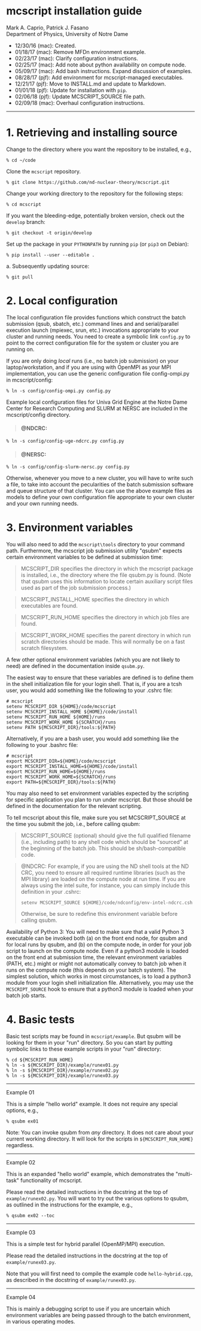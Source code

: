 # mcscript installation guide #

Mark A. Caprio, Patrick J. Fasano  
Department of Physics, University of Notre Dame

+ 12/30/16 (mac): Created.
+ 01/18/17 (mac): Remove MFDn environment example.
+ 02/23/17 (mac): Clarify configuration instructions.
+ 02/25/17 (mac): Add note about python availability on compute node.
+ 05/09/17 (mac): Add bash instructions.  Expand discussion of examples.
+ 08/28/17 (pjf): Add environment for mcscript-managed executables.
+ 12/21/17 (pjf): Move to INSTALL.md and update to Markdown.
+ 01/01/18 (pjf): Update for installation with `pip`.
+ 02/06/18 (pjf): Update MCSCRIPT_SOURCE file path.
+ 02/09/18 (mac): Overhaul configuration instructions.

----------------------------------------------------------------

# 1. Retrieving and installing source

  Change to the directory where you want the repository to be installed,
  e.g.,
  ~~~~~~~~~~~~~~~~
  % cd ~/code
  ~~~~~~~~~~~~~~~~

  Clone the `mcscript` repository.
  ~~~~~~~~~~~~~~~~~~~~~~~~~~~~~~~~~~~~~~~~~~~~~~~~~~~~~~~~~~~~~~~~
  % git clone https://github.com/nd-nuclear-theory/mcscript.git
  ~~~~~~~~~~~~~~~~~~~~~~~~~~~~~~~~~~~~~~~~~~~~~~~~~~~~~~~~~~~~~~~~

  Change your working directory to the repository for the following steps:
  ~~~~~~~~~~~~~~~~
  % cd mcscript
  ~~~~~~~~~~~~~~~~

  If you want the bleeding-edge, potentially broken version, check out the
  `develop` branch:
  ~~~~~~~~~~~~~~~~~~~~~~~~~~~~~~~~
  % git checkout -t origin/develop
  ~~~~~~~~~~~~~~~~~~~~~~~~~~~~~~~~

  Set up the package in your `PYTHONPATH` by running `pip` (or `pip3` on Debian):

  ~~~~~~~~~~~~~~~~~~~~~~~~~~~~~~~~~~~~~~~~~~~~~~~~~~~~~~~~~~~~~~~~
  % pip install --user --editable .
  ~~~~~~~~~~~~~~~~~~~~~~~~~~~~~~~~~~~~~~~~~~~~~~~~~~~~~~~~~~~~~~~~

  a. Subsequently updating source:

  ~~~~~~~~~~~~~~~~
  % git pull
  ~~~~~~~~~~~~~~~~

# 2. Local configuration

  The local configuration file provides functions which construct the batch
  submission (qsub, sbatch, etc.) command lines and and serial/parallel
  execution launch (mpiexec, srun, etc.)  invocations appropriate to your
  cluster and running needs.  You need to create a symbolic link `config.py` to
  point to the correct configuration file for the system or cluster you are
  running on.

  If you are only doing *local* runs (i.e., no batch job submission) on your
  laptop/workstation, and if you are using with OpenMPI as your MPI
  implementation, you can use the generic configuration file config-ompi.py in
  mcscript/config:
  
  ~~~~~~~~~~~~~~~~~~~~~~~~~~~~~~~~
  % ln -s config/config-ompi.py config.py
  ~~~~~~~~~~~~~~~~~~~~~~~~~~~~~~~~

  Example local configuration files for Univa Grid Engine at the Notre
  Dame Center for Research Computing and SLURM at NERSC are included
  in the mcscript/config directory.

  >#### @NDCRC: ####
  ~~~~~~~~~~~~~~~~~~~~~~~~~~~~~~~~~~~~~~~~~~~~~~~~~~~~~~~~~~~~~~~~
  % ln -s config/config-uge-ndcrc.py config.py
  ~~~~~~~~~~~~~~~~~~~~~~~~~~~~~~~~~~~~~~~~~~~~~~~~~~~~~~~~~~~~~~~~

  >#### @NERSC: ####
  ~~~~~~~~~~~~~~~~~~~~~~~~~~~~~~~~~~~~~~~~~~~~~~~~~~~~~~~~~~~~~~~~
  % ln -s config/config-slurm-nersc.py config.py
  ~~~~~~~~~~~~~~~~~~~~~~~~~~~~~~~~~~~~~~~~~~~~~~~~~~~~~~~~~~~~~~~~

  Otherwise, whenever you move to a new cluster, you will have to
  write such a file, to take into account the pecularities of the
  batch submission software and queue structure of that cluster.
  You can use the above example files as models to define your own configuration
  file appropriate to your own cluster and your own running needs.

# 3. Environment variables

  You will also need to add the `mcscript\tools` directory to your command path.
  Furthermore, the mcscript job submission utility "qsubm" expects certain
  environment variables to be defined at submission time:

  > MCSCRIPT_DIR specifies the directory in which the mcscript package is
  > installed, i.e., the directory where the file qsubm.py is found.  (Note
  > that qsubm uses this information to locate certain auxiliary script files
  > used as part of the job submission process.)

  > MCSCRIPT_INSTALL_HOME specifies the directory in which executables are
  > found.

  > MCSCRIPT_RUN_HOME specifies the directory in which job files are found.

  > MCSCRIPT_WORK_HOME specifies the parent directory in which run scratch
  > directories should be made.  This will normally be on a fast scratch
  > filesystem.

  A few other optional environment variables (which you are not likely to
  need) are defined in the documentation inside `qsubm.py`.

  The easiest way to ensure that these variables are defined is to define them
  in the shell initialization file for your login shell.  That is, if you are a
  tcsh user, you would add something like the following to your .cshrc file:
  
  ~~~~~~~~~~~~~~~~~~~~~~~~~~~~~~~~~~~~~~~~~~~~~~~~~~~~~~~~~~~~~~~~
  # mcscript
  setenv MCSCRIPT_DIR ${HOME}/code/mcscript
  setenv MCSCRIPT_INSTALL_HOME ${HOME}/code/install
  setenv MCSCRIPT_RUN_HOME ${HOME}/runs
  setenv MCSCRIPT_WORK_HOME ${SCRATCH}/runs
  setenv PATH ${MCSCRIPT_DIR}/tools:${PATH}
  ~~~~~~~~~~~~~~~~~~~~~~~~~~~~~~~~~~~~~~~~~~~~~~~~~~~~~~~~~~~~~~~~

  Alternatively, if you are a bash user, you would add something like the
  following to your .bashrc file:
  
  ~~~~~~~~~~~~~~~~~~~~~~~~~~~~~~~~~~~~~~~~~~~~~~~~~~~~~~~~~~~~~~~~
  # mcscript
  export MCSCRIPT_DIR=${HOME}/code/mcscript
  export MCSCRIPT_INSTALL_HOME=${HOME}/code/install
  export MCSCRIPT_RUN_HOME=${HOME}/runs
  export MCSCRIPT_WORK_HOME=${SCRATCH}/runs
  export PATH=${MCSCRIPT_DIR}/tools:${PATH}
  ~~~~~~~~~~~~~~~~~~~~~~~~~~~~~~~~~~~~~~~~~~~~~~~~~~~~~~~~~~~~~~~~

  You may also need to set environment variables expected by the scripting for
  specific application you plan to run under mcscript.  But those should be
  defined in the documentation for the relevant scripting.

  To tell mcscript about this file, make sure you set MCSCRIPT_SOURCE
  at the time you submit the job, i.e., before calling qsubm:

  > MCSCRIPT_SOURCE (optional) should give the full qualified
  > filename (i.e., including path) to any shell code which should
  > be "sourced" at the beginning of the batch job.  This should be
  > sh/bash-compatible code.

  > @NDCRC: For example, if you are using the ND shell tools at the ND CRC, you need to
  > ensure all required runtime libraries (such as the MPI library) are loaded on
  > the compute node at run time.  If you are always using the intel suite, for
  > instance, you can simply include this definition in your .cshrc:
  > 
  > ~~~~~~~~~~~~~~~~~~~~~~~~~~~~~~~~~~~~~~~~~~~~~~~~~~~~~~~~~~~~~~~~
  > setenv MCSCRIPT_SOURCE ${HOME}/code/ndconfig/env-intel-ndcrc.csh
  > ~~~~~~~~~~~~~~~~~~~~~~~~~~~~~~~~~~~~~~~~~~~~~~~~~~~~~~~~~~~~~~~~
  > 
  > Otherwise, be sure to redefine this environment variable before
  > calling qsubm.

  Availability of Python 3: You will need to make sure that a valid Python 3
  executable can be invoked both (a) on the front end node, for qsubm and for
  local runs by qsubm, and (b) on the compute node, in order for your job script
  to launch on the compute node.  Even if a python3 module is loaded on the
  front end at submission time, the relevant environment variables (PATH, etc.)
  might or might not automatically convey to batch job when it runs on the
  compute node (this depends on your batch system).  The simplest solution,
  which works in most circumstances, is to load a python3 module from your login
  shell initialization file.  Alternatively, you may use the `MCSCRIPT_SOURCE`
  hook to ensure that a python3 module is loaded when your batch job starts.

# 4. Basic tests

  Basic test scripts may be found in `mcscript/example`.  But qsubm will be
  looking for them in your "run" directory.  So you can start by putting
  symbolic links to these example scripts in your "run" directory:

  ~~~~~~~~~~~~~~~~~~~~~~~~~~~~~~~~~~~~~~~~~~~~~~~~~~~~~~~~~~~~~~~~
  % cd ${MCSCRIPT_RUN_HOME}
  % ln -s ${MCSCRIPT_DIR}/example/runex01.py
  % ln -s ${MCSCRIPT_DIR}/example/runex02.py
  % ln -s ${MCSCRIPT_DIR}/example/runex03.py
  ~~~~~~~~~~~~~~~~~~~~~~~~~~~~~~~~~~~~~~~~~~~~~~~~~~~~~~~~~~~~~~~~

  - - - -

  Example 01

  This is a simple "hello world" example.  It does not require any
  special options, e.g.,
  ~~~~~~~~~~~~~~~~
  % qsubm ex01
  ~~~~~~~~~~~~~~~~

  Note: You can invoke qsubm from *any* directory.  It does not care
  about your current working directory.  It will look for the scripts
  in `${MCSCRIPT_RUN_HOME}` regardless.

  - - - -

  Example 02

  This is an expanded "hello world" example, which demonstrates the
  "multi-task" functionality of mcscript.

  Please read the detailed instructions in the docstring at the top of
  `example/runex02.py`.  You will want to try out the various options to
  qsubm, as outlined in the instructions for the example, e.g.,
  ~~~~~~~~~~~~~~~~
  % qsubm ex02 --toc
  ~~~~~~~~~~~~~~~~

  - - - -

  Example 03

  This is a simple test for hybrid parallel (OpenMP/MPI) execution.

  Please read the detailed instructions in the docstring at the top of
  `example/runex03.py`.

  Note that you will first need to compile the example code `hello-hybrid.cpp`,
  as described in the docstring of `example/runex03.py`.

  - - - -

  Example 04

  This is mainly a debugging script to use if you are uncertain which
  environment variables are being passed through to the batch
  environment, in various operating modes.
